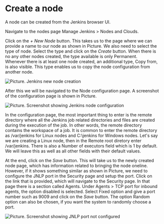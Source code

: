# Create a node
A node can be created from the Jenkins browser UI.

Navigate to the nodes page Manage Jenkins > Nodes and Clouds.

Click on the _+ New Node_ button. This takes us to the page where we can provide a name to our node as shown in Picture. We also need to select the type of node. Select the type and click on the _Create_ button. When there is no any other nodes created, the type available is only Permanent. Whenever there is at least one node created, an additional type, Copy from, is also visible. This type enables us to copy the node configuration from another node.

![Picture. Jenkins new node creation](../screenshots/jenkins_new_node.jpg "Jenkins new node creation")

After this we will be navigated to the Node configuration page. A screenshot of the configuration page is shown in Picture.

![Picture. Screenshot showing Jenkins node configuration](../screenshots/jenkins_node_config_screenshot.jpg "Jenkins node configuration screenshot")

In the configuration page, the most important thing to enter is the remote directory where all the Jenkins job related directories and files are created during the execution of the job. In other words, the remote directory contains the workspace of a job. It is common to enter the remote directory as /var/jenkins for Linux nodes and C:\jenkins for Windows nodes. Let's say we are creating a Linux node, then in the Remote root diretory enter /var/jenkins. There is also a Number of executors field which is 1 by default. We will leave this as well as all other fields with their default values.

At the end, click on the _Save_ button. This will take us to the newly created node page, which has information related to bringing the node oneline. However, if it shows something similar as shown in Picture, we need to configure the JNLP port in the Security page
and setup the port. Click on the link that is provided, which will navigate to the Security page. In that page there is a section called Agents. Under Agents > TCP port for inbound agents, the option disabled is selected. Select Fixed option and give a port number such as 9009 and click on the _Save_ button. The option Random option can also be chosen, if you want the system to randomly choose a port.

![Picture. Screenshot showing JNLP port not configured](../screenshots/jenkins_node_jnlp_port_error.jpg "Jenkins node configuration screenshot")


